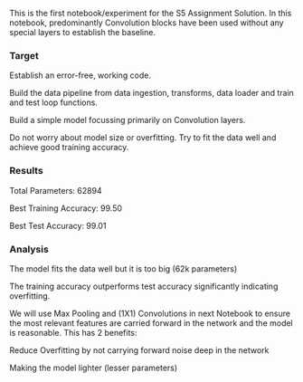 This is the first notebook/experiment for the S5 Assignment Solution. 
In this notebook, predominantly Convolution blocks have been used without any special layers to establish the baseline. 

### Target

Establish an error-free, working code.

Build the data pipeline from data ingestion, transforms, data loader and train and test loop functions.

Build a simple model focussing primarily on Convolution layers.

Do not worry about model size or overfitting. Try to fit the data well and achieve good training accuracy.

### Results

Total Parameters: 62894

Best Training Accuracy: 99.50

Best Test Accuracy: 99.01

### Analysis

The model fits the data well but it is too big (62k parameters)

The training accuracy outperforms test accuracy significantly indicating overfitting.

We will use Max Pooling and (1X1) Convolutions in next Notebook to ensure the most relevant features are carried forward in the network and the model is reasonable. This has 2 benefits:

Reduce Overfitting by not carrying forward noise deep in the network

Making the model lighter (lesser parameters)
